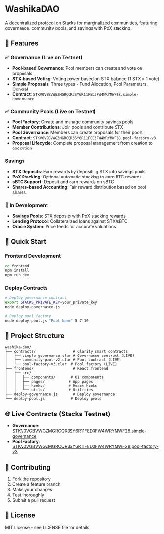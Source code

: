 # WashikaDAO

A decentralized protocol on Stacks for marginalized communities, featuring governance, community pools, and savings with PoX stacking.

## 🌟 Features

### ✅ **Governance (Live on Testnet)**
- **Pool-based Governance**: Pool members can create and vote on proposals
- **STX-based Voting**: Voting power based on STX balance (1 STX = 1 vote)
- **Simple Proposals**: Three types - Fund Allocation, Pool Parameters, General
- **Contract**: `STKV0VGBVWGZMGRCQR3SY6R11FED3FW4WRYMWF28.simple-governance`

### ✅ **Community Pools (Live on Testnet)**
- **Pool Factory**: Create and manage community savings pools
- **Member Contributions**: Join pools and contribute STX
- **Pool Governance**: Members can create proposals for their pools
- **Contract**: `STKV0VGBVWGZMGRCQR3SY6R11FED3FW4WRYMWF28.pool-factory-v3`
- **Proposal Lifecycle**: Complete proposal management from creation to execution

### Savings
- **STX Deposits**: Earn rewards by depositing STX into savings pools
- **PoX Stacking**: Optional automatic stacking to earn BTC rewards
- **sBTC Support**: Deposit and earn rewards on sBTC
- **Shares-based Accounting**: Fair reward distribution based on pool shares

### 🚧 **In Development**
- **Savings Pools**: STX deposits with PoX stacking rewards
- **Lending Protocol**: Collateralized loans against STX/sBTC
- **Oracle System**: Price feeds for accurate valuations

## 🚀 **Quick Start**

### **Frontend Development**
```bash
cd frontend
npm install
npm run dev
```

### **Deploy Contracts**
```bash
# Deploy governance contract
export STACKS_PRIVATE_KEY=your_private_key
node deploy-governance.js

# Deploy pool factory
node deploy-pool.js "Pool Name" 5 7 10
```

## 📁 **Project Structure**

```
washika-dao/
├── contracts/                 # Clarity smart contracts
│   ├── simple-governance.clar # Governance contract (LIVE)
│   ├── community-pool-v2.clar # Pool contract (LIVE)
│   └── pool-factory-v3.clar  # Pool factory (LIVE)
├── frontend/                  # React frontend
│   ├── src/
│   │   ├── components/       # UI components
│   │   ├── pages/           # App pages
│   │   ├── hooks/           # React hooks
│   │   └── utils/           # Utilities
├── deploy-governance.js       # Deploy governance
└── deploy-pool.js            # Deploy pools
```

## 🌐 **Live Contracts (Stacks Testnet)**

- **Governance**: [STKV0VGBVWGZMGRCQR3SY6R11FED3FW4WRYMWF28.simple-governance](https://explorer.stacks.co/address/STKV0VGBVWGZMGRCQR3SY6R11FED3FW4WRYMWF28.simple-governance?chain=testnet)
- **Pool Factory**: [STKV0VGBVWGZMGRCQR3SY6R11FED3FW4WRYMWF28.pool-factory-v3](https://explorer.stacks.co/address/STKV0VGBVWGZMGRCQR3SY6R11FED3FW4WRYMWF28.pool-factory-v3?chain=testnet)

## 🤝 **Contributing**

1. Fork the repository
2. Create a feature branch
3. Make your changes
4. Test thoroughly
5. Submit a pull request

## 📄 **License**

MIT License - see LICENSE file for details.

